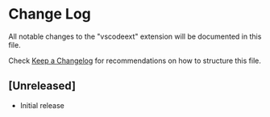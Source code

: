# Change Log

All notable changes to the "vscodeext" extension will be documented in this file.

Check [Keep a Changelog](http://keepachangelog.com/) for recommendations on how to structure this file.

## [Unreleased]

- Initial release